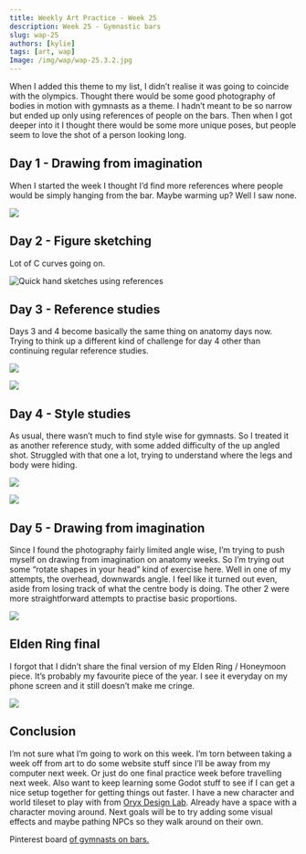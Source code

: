 ```yaml
---
title: Weekly Art Practice - Week 25
description: Week 25 - Gymnastic bars
slug: wap-25
authors: [kylie]
tags: [art, wap]
Image: /img/wap/wap-25.3.2.jpg
---
```


When I added this theme to my list, I didn’t realise it was going to coincide with the olympics. Thought there would be some good photography of bodies in motion with gymnasts as a theme. I hadn’t meant to be so narrow but ended up only using references of people on the bars. Then when I got deeper into it I thought there would be some more unique poses, but people seem to love the shot of a person looking long.

## Day 1 - Drawing from imagination

When I started the week I thought I’d find more references where people would be simply hanging from the bar. Maybe warming up? Well I saw none.

![](/img/wap/wap-25.1.jpg)

<!--truncate-->

## Day 2 - Figure sketching

Lot of C curves going on.

![Quick hand sketches using references](/img/wap/wap-25.2.jpg)

## Day 3 - Reference studies

Days 3 and 4 become basically the same thing on anatomy days now. Trying to think up a different kind of challenge for day 4 other than continuing regular reference studies.

![](/img/wap/wap-25.3.1.jpg)

![](/img/wap/wap-25.3.2.jpg)

## Day 4 - Style studies

As usual, there wasn’t much to find style wise for gymnasts. So I treated it as another reference study, with some added difficulty of the up angled shot. Struggled with that one a lot, trying to understand where the legs and body were hiding.

![](/img/wap/wap-25.4.1.jpg)

![](/img/wap/wap-25.4.2.jpg)

## Day 5 - Drawing from imagination

Since I found the photography fairly limited angle wise, I’m trying to push myself on drawing from imagination on anatomy weeks. So I’m trying out some “rotate shapes in your head” kind of exercise here. Well in one of my attempts, the overhead, downwards angle. I feel like it turned out even, aside from losing track of what the centre body is doing. The other 2 were more straightforward attempts to practise basic proportions.

![](/img/wap/wap-25.5.jpg)

## Elden Ring final

I forgot that I didn’t share the final version of my Elden Ring / Honeymoon piece. It’s probably my favourite piece of the year. I see it everyday on my phone screen and it still doesn’t make me cringe.

![](/img/artwork/eldenring-honeymoon.jpg)

## Conclusion

I’m not sure what I’m going to work on this week. I’m torn between taking a week off from art to do some website stuff since I’ll be away from my computer next week. Or just do one final practice week before travelling next week. Also want to keep learning some Godot stuff to see if I can get a nice setup together for getting things out faster. I have a new character and world tileset to play with from [Oryx Design Lab](https://www.oryxdesignlab.com/). Already have a space with a character moving around. Next goals will be to try adding some visual effects and maybe pathing NPCs so they walk around on their own.

Pinterest board [of gymnasts on bars.](https://www.pinterest.ca/maeanu3639/pins/)
